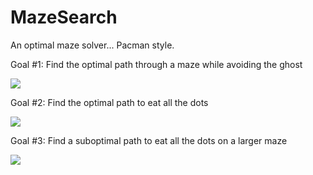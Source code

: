 # MazeSearch
An optimal maze solver... Pacman style.

Goal #1: Find the optimal path through a maze while avoiding the ghost

![][smallGhost]

Goal #2: Find the optimal path to eat all the dots

![][tinySearch]

Goal #3: Find a suboptimal path to eat all the dots on a larger maze

![][mediumDots]

[smallGhost]: https://github.com/rshaghoulian/MazeSearch/blob/master/animations/smallGhost.gif
[tinySearch]: https://github.com/rshaghoulian/MazeSearch/blob/master/animations/tinySearch.gif
[mediumDots]: https://github.com/rshaghoulian/MazeSearch/blob/master/animations/mediumDots.gif
